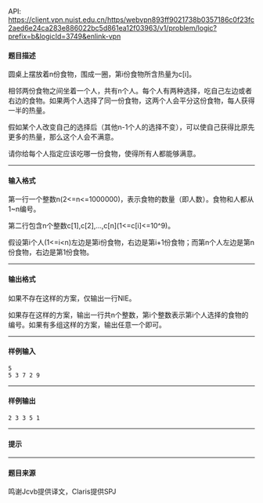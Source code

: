 API: https://client.vpn.nuist.edu.cn/https/webvpn893ff9021738b0357186c0f23fc2aed6e24ca283e886022bc5d861ea12f03963/v1/problem/logic?prefix=b&logicId=3749&enlink-vpn

#### 题目描述

圆桌上摆放着n份食物，围成一圈，第i份食物所含热量为c\[i\]。

相邻两份食物之间坐着一个人，共有n个人。每个人有两种选择，吃自己左边或者右边的食物。如果两个人选择了同一份食物，这两个人会平分这份食物，每人获得一半的热量。

假如某个人改变自己的选择后（其他n-1个人的选择不变），可以使自己获得比原先更多的热量，那么这个人会不满意。

请你给每个人指定应该吃哪一份食物，使得所有人都能够满意。

---

#### 输入格式

第一行一个整数n(2<=n<=1000000)，表示食物的数量（即人数）。食物和人都从1~n编号。

第二行包含n个整数c\[1\],c\[2\],…,c\[n\](1<=c\[i\]<=10^9)。

假设第i个人(1<=i<n)左边是第i份食物，右边是第i+1份食物；而第n个人左边是第n份食物，右边是第1份食物。

---

#### 输出格式

如果不存在这样的方案，仅输出一行NIE。

如果存在这样的方案，输出一行共n个整数，第i个整数表示第i个人选择的食物的编号。如果有多组这样的方案，输出任意一个即可。

---

#### 样例输入
```
5
5 3 7 2 9
```

---

#### 样例输出
```
2 3 3 5 1
```

---

#### 提示

---

#### 题目来源

鸣谢Jcvb提供译文，Claris提供SPJ